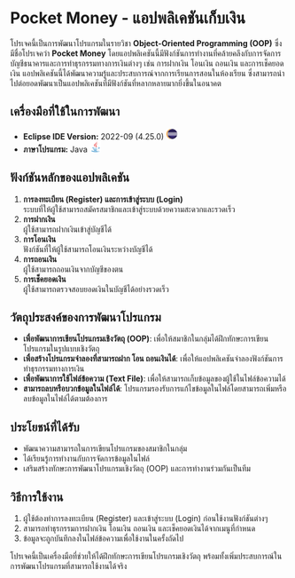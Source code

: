 # Pocket Money - แอปพลิเคชันเก็บเงิน

โปรเจคนี้เป็นการพัฒนาโปรแกรมในรายวิชา **Object-Oriented Programming (OOP)** ซึ่งมีชื่อโปรเจคว่า **Pocket Money** โดยแอปพลิเคชันนี้มีฟังก์ชันการทำงานที่คล้ายคลึงกับการจัดการบัญชีธนาคารและการทำธุรกรรมทางการเงินต่างๆ เช่น การฝากเงิน โอนเงิน ถอนเงิน และการเช็คยอดเงิน แอปพลิเคชันนี้ได้พัฒนาความรู้และประสบการณ์จากการเรียนการสอนในห้องเรียน ซึ่งสามารถนำไปต่อยอดพัฒนาเป็นแอปพลิเคชันที่มีฟังก์ชันที่หลากหลายมากยิ่งขึ้นในอนาคต

## เครื่องมือที่ใช้ในการพัฒนา
- **Eclipse IDE Version:** 2022-09 (4.25.0)    <img src="https://raw.githubusercontent.com/devicons/devicon/master/icons/eclipse/eclipse-original.svg" width="20" height="20">
- **ภาษาโปรแกรม:** Java      <img src="https://raw.githubusercontent.com/devicons/devicon/master/icons/java/java-original.svg" width="20" height="20">




## ฟังก์ชันหลักของแอปพลิเคชัน
1. **การลงทะเบียน (Register) และการเข้าสู่ระบบ (Login)**  
   ระบบที่ให้ผู้ใช้สามารถสมัครสมาชิกและเข้าสู่ระบบด้วยความสะดวกและรวดเร็ว
2. **การฝากเงิน**  
   ผู้ใช้สามารถฝากเงินเข้าสู่บัญชีได้
3. **การโอนเงิน**  
   ฟังก์ชันที่ให้ผู้ใช้สามารถโอนเงินระหว่างบัญชีได้
4. **การถอนเงิน**  
   ผู้ใช้สามารถถอนเงินจากบัญชีของตน
5. **การเช็คยอดเงิน**  
   ผู้ใช้สามารถตรวจสอบยอดเงินในบัญชีได้อย่างรวดเร็ว

## วัตถุประสงค์ของการพัฒนาโปรแกรม
- **เพื่อพัฒนาการเขียนโปรแกรมเชิงวัตถุ (OOP)**: เพื่อให้สมาชิกในกลุ่มได้ฝึกทักษะการเขียนโปรแกรมในรูปแบบเชิงวัตถุ
- **เพื่อสร้างโปรแกรมจำลองที่สามารถฝาก โอน ถอนเงินได้**: เพื่อให้แอปพลิเคชันจำลองฟังก์ชันการทำธุรกรรมทางการเงิน
- **เพื่อพัฒนาการใช้ไฟล์ข้อความ (Text File)**: เพื่อให้สามารถเก็บข้อมูลของผู้ใช้ในไฟล์ข้อความได้
- **สามารถลบหรือบวกข้อมูลในไฟล์ได้**: โปรแกรมรองรับการแก้ไขข้อมูลในไฟล์โดยสามารถเพิ่มหรือลบข้อมูลในไฟล์ได้ตามต้องการ

## ประโยชน์ที่ได้รับ
- พัฒนาความสามารถในการเขียนโปรแกรมของสมาชิกในกลุ่ม
- ได้เรียนรู้การทำงานกับการจัดการข้อมูลในไฟล์
- เสริมสร้างทักษะการพัฒนาโปรแกรมเชิงวัตถุ (OOP) และการทำงานร่วมกันเป็นทีม

## วิธีการใช้งาน
1. ผู้ใช้ต้องทำการลงทะเบียน (Register) และเข้าสู่ระบบ (Login) ก่อนใช้งานฟังก์ชันต่างๆ
2. สามารถทำธุรกรรมการฝากเงิน โอนเงิน ถอนเงิน และเช็คยอดเงินได้จากเมนูที่กำหนด
3. ข้อมูลจะถูกบันทึกลงในไฟล์ข้อความเพื่อใช้งานในครั้งถัดไป

โปรเจคนี้เป็นเครื่องมือที่ช่วยให้ได้ฝึกทักษะการเขียนโปรแกรมเชิงวัตถุ พร้อมทั้งเพิ่มประสบการณ์ในการพัฒนาโปรแกรมที่สามารถใช้งานได้จริง
